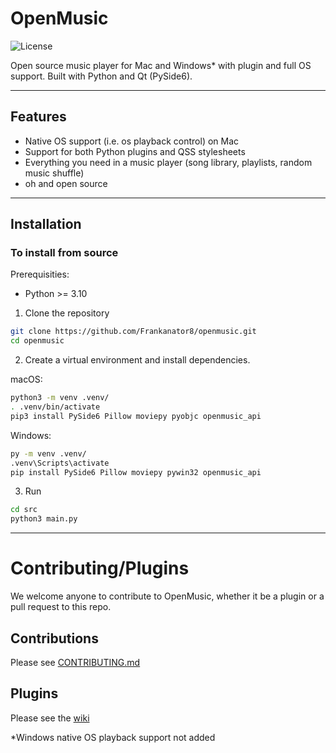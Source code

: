 # OpenMusic
![License](https://img.shields.io/github/license/Frankanator8/openmusic)

Open source music player for Mac and Windows* with plugin and full OS support. Built with Python and Qt (PySide6).

---

## Features
- Native OS support (i.e. os playback control) on Mac
- Support for both Python plugins and QSS stylesheets
- Everything you need in a music player (song library, playlists, random music shuffle)
- oh and open source

---
## Installation

### To install from source
Prerequisities:

- Python >= 3.10

1. Clone the repository
```bash
git clone https://github.com/Frankanator8/openmusic.git
cd openmusic
```
2. Create a virtual environment and install dependencies.

macOS:
```bash
python3 -m venv .venv/
. .venv/bin/activate
pip3 install PySide6 Pillow moviepy pyobjc openmusic_api
```

Windows:
```bash
py -m venv .venv/
.venv\Scripts\activate
pip install PySide6 Pillow moviepy pywin32 openmusic_api
```

3. Run
```bash
cd src
python3 main.py
```

---
# Contributing/Plugins
We welcome anyone to contribute to OpenMusic, whether it be a plugin or a pull request to this repo.

## Contributions
Please see [CONTRIBUTING.md](https://github.com/Frankanator8/openmusic/blob/main/CONTRIBUTING.md)

## Plugins
Please see the [wiki](https://github.com/Frankanator8/openmusic/wiki)


\*Windows native OS playback support not added
